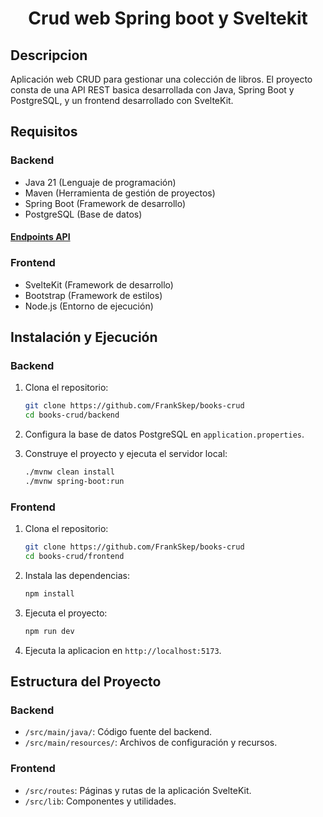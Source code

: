 # <div align="center">Crud web Spring boot y Sveltekit</div>

## Descripcion

Aplicación web CRUD para gestionar una colección de libros. El proyecto consta de una API REST basica desarrollada con Java, Spring Boot y PostgreSQL, y un frontend desarrollado con SvelteKit.

## Requisitos

### Backend

- Java 21 (Lenguaje de programación)
- Maven (Herramienta de gestión de proyectos)
- Spring Boot (Framework de desarrollo)
- PostgreSQL (Base de datos)

#### [Endpoints API](backend/README.md)

### Frontend

- SvelteKit (Framework de desarrollo)
- Bootstrap (Framework de estilos)
- Node.js (Entorno de ejecución)

## Instalación y Ejecución

### Backend

1. Clona el repositorio:

   ```sh
   git clone https://github.com/FrankSkep/books-crud
   cd books-crud/backend
   ```

2. Configura la base de datos PostgreSQL en `application.properties`.

3. Construye el proyecto y ejecuta el servidor local:
   ```sh
   ./mvnw clean install
   ./mvnw spring-boot:run
   ```

### Frontend

1. Clona el repositorio:

   ```sh
   git clone https://github.com/FrankSkep/books-crud
   cd books-crud/frontend
   ```

2. Instala las dependencias:

   ```sh
   npm install
   ```

3. Ejecuta el proyecto:

   ```sh
   npm run dev
   ```

4. Ejecuta la aplicacion en `http://localhost:5173`.

## Estructura del Proyecto

### Backend

- `/src/main/java/`: Código fuente del backend.
- `/src/main/resources/`: Archivos de configuración y recursos.

### Frontend

- `/src/routes`: Páginas y rutas de la aplicación SvelteKit.
- `/src/lib`: Componentes y utilidades.
